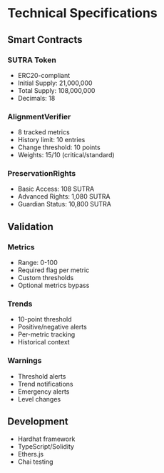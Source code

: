 # Technical Specifications

## Smart Contracts

### SUTRA Token
- ERC20-compliant
- Initial Supply: 21,000,000
- Total Supply: 108,000,000
- Decimals: 18

### AlignmentVerifier
- 8 tracked metrics
- History limit: 10 entries
- Change threshold: 10 points
- Weights: 15/10 (critical/standard)

### PreservationRights
- Basic Access: 108 SUTRA
- Advanced Rights: 1,080 SUTRA
- Guardian Status: 10,800 SUTRA

## Validation

### Metrics
- Range: 0-100
- Required flag per metric
- Custom thresholds
- Optional metrics bypass

### Trends
- 10-point threshold
- Positive/negative alerts
- Per-metric tracking
- Historical context

### Warnings
- Threshold alerts
- Trend notifications
- Emergency alerts
- Level changes

## Development
- Hardhat framework
- TypeScript/Solidity
- Ethers.js
- Chai testing
